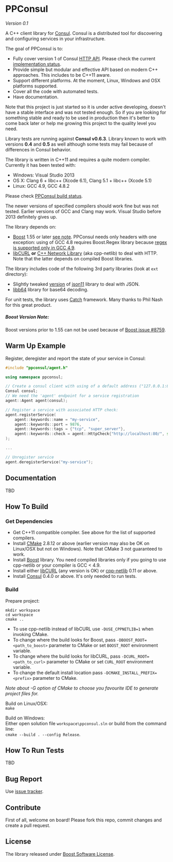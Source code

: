 # PPConsul

*Version 0.1*

A C++ client library for [Consul](http://consul.io). Consul is a distributed tool for discovering and configuring services in your infrastructure.

The goal of PPConsul is to:
* Fully cover version 1 of Consul [HTTP API](http://www.consul.io/docs/agent/http.html). Please check the current [implementation status](status.md).
* Provide simple but modular and effective API based on modern C++ approaches. This includes to be C++11 aware.
* Support different platforms. At the moment, Linux, Windows and OSX platforms supported.
* Cover all the code with automated tests.
* Have documentation.

Note that this project is just started so it is under active developing, doesn't have a stable interface and was not tested enough.
So if you are looking for something stable and ready to be used in production then it's better to come back later or help me growing this project to the quality level you need.

Library tests are running against **Consul v0.6.3**. Library known to work with versions **0.4** and **0.5** as well although some tests may fail because of differences in Consul behavior.

The library is written in C++11 and requires a quite modern compiler. Currently it has been tested with:
* Windows: Visual Studio 2013
* OS X: Clang 6 + libc++ (Xcode 6.1), Clang 5.1 + libc++ (Xcode 5.1)
* Linux: GCC 4.9, GCC 4.8.2

Please check [PPConsul build status](https://136.243.151.173:4433/project.html?projectId=Ppconsul&guest=1).

The newer versions of specified compilers should work fine but was not tested. Earlier versions of GCC and Clang may work. Visual Studio before 2013 definitely gives up.

The library depends on:
* [Boost](http://www.boost.org/) 1.55 or later [see note](#boost-version-note). PPConsul needs only headers with one exception: using of GCC 4.8 requires Boost.Regex library because [regex is supported only in GCC 4.9](https://gcc.gnu.org/bugzilla/show_bug.cgi?id=53631).
* [libCURL](http://curl.haxx.se/libcurl/) **or** [C++ Network Library](http://cpp-netlib.org/) (aka cpp-netlib) to deal with HTTP. Note that the latter depends on compiled Boost libraries.

The library includes code of the following 3rd party libraries (look at `ext` directory): 
* Slightly tweaked [version](https://github.com/oliora/json11) of [json11](https://github.com/dropbox/json11) library to deal with JSON.
* [libb64](http://libb64.sourceforge.net/) library for base64 decoding.

For unit tests, the library uses [Catch](https://github.com/philsquared/Catch) framework. Many thanks to Phil Nash for this great product.

##### Boost Version Note:
Boost versions prior to 1.55 can not be used because of [Boost issue #8759](https://svn.boost.org/trac/boost/ticket/8759).

## Warm Up Example

Register, deregister and report the state of your service in Consul:


```cpp
#include "ppconsul/agent.h"

using namespace ppconsul;

// Create a consul client with using of a default address ("127.0.0.1:8500") and default DC
Consul consul;
// We need the 'agent' endpoint for a service registration
agent::Agent agent(consul);

// Register a service with associated HTTP check:
agent.registerService(
    agent::keywords::name = "my-service",
    agent::keywords::port = 9876,
    agent::keywords::tags = {"tcp", "super_server"},
    agent::keywords::check = agent::HttpCheck{"http://localhost:80/", std::chrono::seconds(2)}
);

...

// Unregister service
agent.deregisterService("my-service");
```

## Documentation
TBD

## How To Build

### Get Dependencies
* Get C++11 compatible compiler. See above for the list of supported compilers.
* Install [CMake](http://www.cmake.org/) 2.8.12 or above (earlier version may also be OK on Linux/OSX but not on Windows). Note that CMake 3 not guaranteed to work.
* Install [Boost](http://www.boost.org/) library. You need compiled libraries only if you going to use cpp-netlib or your compiler is GCC < 4.9.
* Install either [libCURL](http://curl.haxx.se/libcurl/) (any version is OK) or [cpp-netlib](http://cpp-netlib.org/) 0.11 or above.
* Install [Consul](http://consul.io) 0.4.0 or above. It's only needed to run tests.

### Build

Prepare project:  
```
mkdir workspace
cd workspace
cmake ..
```

* To use cpp-netlib instead of libCURL use `-DUSE_CPPNETLIB=1` when invoking CMake.
* To change where the build looks for Boost, pass `-DBOOST_ROOT=<path_to_boost>` parameter to CMake or set `BOOST_ROOT` environment variable.
* To change where the build looks for libCURL, pass `-DCURL_ROOT=<path_to_curl>` parameter to CMake or set `CURL_ROOT` environment variable.
* To change the default install location pass `-DCMAKE_INSTALL_PREFIX=<prefix>` parameter to CMake.

*Note about -G option of CMake to choose you favourite IDE to generate project files for.*

Build on Linux/OSX:  
`make`  

Build on Windows:  
Either open solution file `workspace\ppconsul.sln` or build from the command line:  
`cmake --build . --config Release`.

## How To Run Tests
TBD

## Bug Report
Use [issue tracker](https://github.com/oliora/ppconsul/issues).

## Contribute
First of all, welcome on board! Please fork this repo, commit changes and create a pull request.

## License
The library released under [Boost Software License](http://www.boost.org/LICENSE_1_0.txt).
